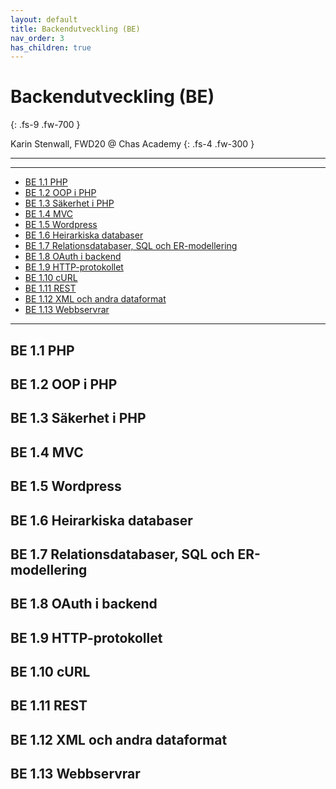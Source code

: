 ```yaml
---
layout: default
title: Backendutveckling (BE)
nav_order: 3
has_children: true
---
```


# Backendutveckling (BE)
{: .fs-9 .fw-700 }

Karin Stenwall, FWD20 @ Chas Academy
{: .fs-4 .fw-300 }

---


---

- [BE 1.1 PHP](#be-11-php)
- [BE 1.2 OOP i PHP](#be-12-oop-i-php)
- [BE 1.3 Säkerhet i PHP](#be-13-säkerhet-i-php)
- [BE 1.4 MVC](#be-14-mvc)
- [BE 1.5 Wordpress](#be-15-wordpress)
- [BE 1.6 Heirarkiska databaser](#be-16-heirarkiska-databaser)
- [BE 1.7 Relationsdatabaser, SQL och ER-modellering](#be-17-relationsdatabaser-sql-och-er-modellering)
- [BE 1.8 OAuth i backend](#be-18-oauth-i-backend)
- [BE 1.9 HTTP-protokollet](#be-19-http-protokollet)
- [BE 1.10 cURL](#be-110-curl)
- [BE 1.11 REST](#be-111-rest)
- [BE 1.12 XML och andra dataformat](#be-112-xml-och-andra-dataformat)
- [BE 1.13 Webbservrar](#-113-webbservrar)

---

## BE 1.1 PHP

## BE 1.2 OOP i PHP

## BE 1.3 Säkerhet i PHP


## BE 1.4 MVC

## BE 1.5 Wordpress

## BE 1.6 Heirarkiska databaser

## BE 1.7 Relationsdatabaser, SQL och ER-modellering

## BE 1.8 OAuth i backend

## BE 1.9 HTTP-protokollet

## BE 1.10 cURL

## BE 1.11 REST

## BE 1.12 XML och andra dataformat

## BE 1.13 Webbservrar
